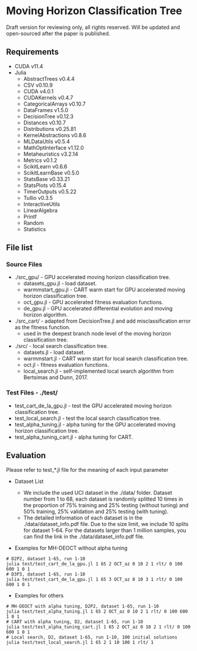 # Moving Horizon Classification Tree
Draft version for reviewing only, all rights reserved. Will be updated and open-sourced after the paper is published.

## Requirements
* CUDA v11.4
* Julia
  * AbstractTrees v0.4.4
  * CSV v0.10.9
  * CUDA v4.0.1
  * CUDAKernels v0.4.7
  * CategoricalArrays v0.10.7
  * DataFrames v1.5.0
  * DecisionTree v0.12.3
  * Distances v0.10.7
  * Distributions v0.25.81
  * KernelAbstractions v0.8.6
  * MLDataUtils v0.5.4
  * MathOptInterface v1.12.0
  * Metaheuristics v3.2.14
  * Metrics v0.1.2
  * ScikitLearn v0.6.6
  * ScikitLearnBase v0.5.0
  * StatsBase v0.33.21
  * StatsPlots v0.15.4
  * TimerOutputs v0.5.22
  * Tullio v0.3.5
  * InteractiveUtils
  * LinearAlgebra
  * Printf
  * Random
  * Statistics

## File list
###  Source Files
* ./src_gpu/ - GPU accelerated moving horizon classification tree.
  * datasets_gpu.jl - load dataset.
  * warmmstart_gpu.jl - CART warm start for GPU accelerated moving horizon classification tree.
  * oct_gpu.jl - GPU accelerated fitness evaluation functions.
  * de_gpu.jl - GPU accelerated differential evolution and moving horizon algorithm.
* ./src_cart/ - adapted from DecisionTree.jl and add misclassification error as the fitness function.
  * used in the deepest branch node level of the moving horizon classification tree.
* ./src/ - local search classification tree.
  * datasets.jl - load dataset.
  * warmmstart.jl - CART warm start for local search classification tree.
  * oct.jl - fitness evaluation functions.
  * local_search.jl - self-implemented local search algorithm from Bertsimas and Dunn, 2017.
  
### Test Files - ./test/
  * test_cart_de_la_gpu.jl - test the GPU accelerated moving horizon classification tree.
  * test_local_search.jl - test the local search classification tree.
  * test_alpha_tuning.jl - alpha tuning for the GPU accelerated moving horizon classification tree.
  * test_alpha_tuning_cart.jl - alpha tuning for CART.

## Evaluation
Please refer to test_*.jl file for the meaning of each input parameter 
* Dataset List
    * We include the used UCI dataset in the ./data/ folder. Dataset number from 1 to 68, each dataset is randomly splitted 10 times in the proportion of 75% training and 25% testing (without tuning) and 50% training, 25% validation and 25% testing (with tuning).
    * The detailed information of each dataset is in the ./data/dataset_info.pdf file. Due to the size limit, we include 10 splits for dataset 1-64. For the datasets larger than 1 million samples, you can find the link in the ./data/dataset_info.pdf file.
  
* Examples for MH-DEOCT without alpha tuning
```shell
# D2P2, dataset 1-65, run 1-10
julia test/test_cart_de_la_gpu.jl 1 65 2 OCT_az 0 10 2 1 rlt/ 0 100 600 1 0 1 
# D3P3, dataset 1-65, run 1-10
julia test/test_cart_de_la_gpu.jl 1 65 3 OCT_az 0 10 3 1 rlt/ 0 100 600 1 0 1
```

* Examples for others
```shell
# MH-DEOCT with alpha tuning, D2P2, dataset 1-65, run 1-10
julia test/test_alpha_tuning.jl 1 65 2 OCT_az 0 10 2 1 rlt/ 0 100 600 1 0 1
# CART with alpha tuning, D2, dataset 1-65, run 1-10
julia test/test_alpha_tuning_cart.jl 1 65 2 OCT_az 0 10 2 1 rlt/ 0 100 600 1 0 1
# Local search, D2, dataset 1-65, run 1-10, 100 initial solutions
julia test/test_local_search.jl 1 65 2 1 10 100 1 rlt/ 1
```
